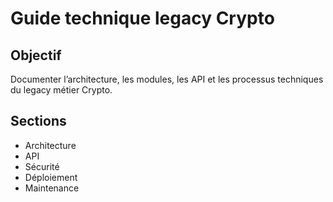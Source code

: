 # Guide technique legacy Crypto

## Objectif
Documenter l’architecture, les modules, les API et les processus techniques du legacy métier Crypto.

## Sections
- Architecture
- API
- Sécurité
- Déploiement
- Maintenance
